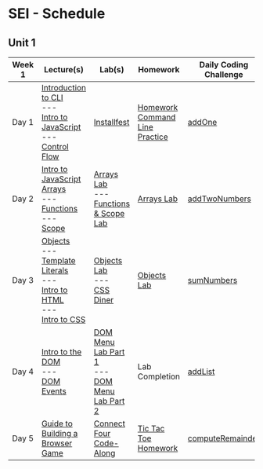 # SEI - Schedule

## Unit 1

| Week 1 | Lecture(s)                                                                                                                                                                                                                                                                              | Lab(s)                                                                                                                                                    | Homework                                                                                                                                               | Daily Coding Challenge                                                             |
| ------ | --------------------------------------------------------------------------------------------------------------------------------------------------------------------------------------------------------------------------------------------------------------------------------------- | --------------------------------------------------------------------------------------------------------------------------------------------------------- | ------------------------------------------------------------------------------------------------------------------------------------------------------ | ---------------------------------------------------------------------------------- |
| Day 1  | [Introduction to CLI](./Unit_1/01-dev-environment/1.1-cli-intro-main/readme.md)<br>---<br>[Intro to JavaScript](./Unit_1/02-js-fundamentals/2.1-js-intro-datatypes.md)<br>---<br>[Control Flow](./Unit_1/02-js-fundamentals/2.2-js-control-flow.md)                                     | [Installfest](https://github.com/general-assembly-sei/seir-925/blob/main/Unit_1/01-dev-environment/1.1.1-installfest-mac.md)                              | [Homework Command Line Practice](https://github.com/general-assembly-sei/seir-925/blob/main/Unit_1/01-dev-environment/1.2-hw-command-line-practice.md) | [addOne](https://replit.com/@jim_clark/01-addOne#challenge.js)                     |
| Day 2  | [Intro to JavaScript Arrays](./Unit_1/02-js-fundamentals/2.3-js-arrays-full.md)<br>---<br>[Functions](./Unit_1/02-js-fundamentals/2.4-js-functions-full.md)<br>---<br>[Scope](./Unit_1/02-js-fundamentals/2.5-js-scope.md)                                                              | [Arrays Lab](./Unit_1/02-js-fundamentals/2.3.1-js-arrays-lab.md)<br>---<br>[Functions & Scope Lab](./Unit_1/02-js-fundamentals/2.5.1-js-functions-lab.md) | [Arrays Lab](./Unit_1/02-js-fundamentals/2.3.1-js-arrays-lab.md)                                                                                       | [addTwoNumbers](https://replit.com/@jim_clark/02-addTwoNumbers#challenge.js)       |
| Day 3  | [Objects](./Unit_1/02-js-fundamentals/2.7-js-objects.md)<br>---<br>[Template Literals](./Unit_1/02-js-fundamentals/2.6-js-template-literals.md)<br>---<br>[Intro to HTML](./Unit_1/03-html-css/3.1-intro-to-html.md)<br>---<br>[Intro to CSS](./Unit_1/03-html-css/3.2-intro-to-css.md) | [Objects Lab](./Unit_1/02-js-fundamentals/2.7.1-js-objects-lab.md)<br>---<br>[CSS Diner](https://flukeout.github.io/)                                     | [Objects Lab](./Unit_1/02-js-fundamentals/2.7.1-js-objects-lab.md)                                                                                     | [sumNumbers](https://replit.com/@jim_clark/03-sumNumbers#challenge.js)             |
| Day 4  | [Intro to the DOM](./Unit_1/04-dom/4.1-dom-intro.md)<br>---<br>[DOM Events](./Unit_1/04-dom/4.2-dom-events.md)                                                                                                                                                                          | [DOM Menu Lab Part 1](./Unit_1/04-dom/4.1.1-dom-menu-lab-part-1.md)<br>---<br>[DOM Menu Lab Part 2](./Unit_1/todo-list_dom_lab.md)                        | Lab Completion                                                                                                                                         | [addList](https://replit.com/@jim_clark/04-addList#challenge.js)                   |
| Day 5  | [Guide to Building a Browser Game](/Unit_1/05-programming/5.1-guide-to-building-a-browser-game.md)                                                                                                                                                                                      | [Connect Four Code-Along](./Unit_1/05-programming/5.2-connect-four-code-along-full.md)                                                                    | [Tic Tac Toe Homework](./Unit_1/05-programming/5.3-tic-tac-toe-weekend.md)                                                                             | [computeRemainder](https://replit.com/@jim_clark/05-computeRemainder#challenge.js) |
